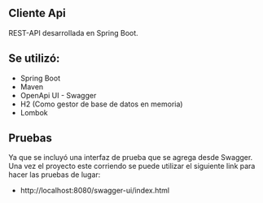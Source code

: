 
## Cliente Api

REST-API desarrollada en Spring Boot.



## Se utilizó:

- Spring Boot
- Maven
- OpenApi UI - Swagger
- H2 (Como gestor de base de datos en memoria)
- Lombok 


## Pruebas

Ya que se incluyó una interfaz de prueba que se agrega desde Swagger.
Una vez el proyecto este corriendo se puede utilizar el siguiente link para hacer las pruebas de lugar:

- http://localhost:8080/swagger-ui/index.html
